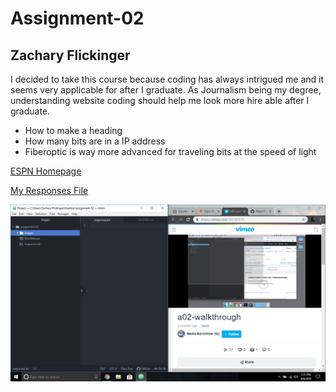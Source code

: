 # Assignment-02
## Zachary Flickinger

I decided to take this course because coding has always intrigued me and it seems very applicable for after I graduate. As Journalism being my degree, understanding website coding should help me look more hire able after I graduate.

- How to make a heading
- How many bits are in a IP address
- Fiberoptic is way more advanced for traveling bits at the speed of light

[ESPN Homepage](https://www.espn.com/)

[My Responses File](./responses.txt)

![My Screenshot](./images/screenshot.png)
